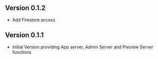 ## Version 0.1.2
- Add Firestore access

## Version 0.1.1
- Initial Version providing App server, Admin Server and Preview Server functions
